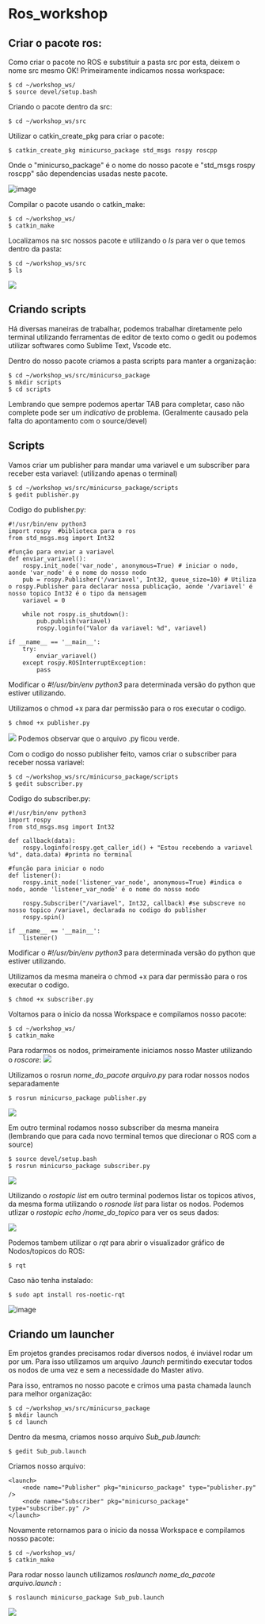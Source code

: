 # Ros_workshop

## Criar o pacote ros:
Como criar o pacote no ROS e substituir a pasta src por esta, deixem o nome src mesmo OK!
Primeiramente indicamos nossa workspace:
```
$ cd ~/workshop_ws/
$ source devel/setup.bash
```

Criando o pacote dentro da src:
```
$ cd ~/workshop_ws/src
```

Utilizar o catkin_create_pkg para criar o pacote:
```
$ catkin_create_pkg minicurso_package std_msgs rospy roscpp
```
Onde o "minicurso_package" é o nome do nosso pacote e "std_msgs rospy roscpp" são dependencias usadas neste pacote.

![image](https://github.com/HerickDallagnol/Ros_workshop/assets/140270456/a044ff4c-fc1d-4162-9aef-d627b2d1a636)

Compilar o pacote usando o catkin_make: 
```
$ cd ~/workshop_ws/
$ catkin_make
```
Localizamos na src nossos pacote e utilizando o *ls* para ver o que temos dentro da pasta:
```
$ cd ~/workshop_ws/src
$ ls 
```
![](https://raw.githubusercontent.com/HerickDallagnol/Ros_workshop/main/resorces/pacotesLS.png)


## Criando scripts
Há diversas maneiras de trabalhar, podemos trabalhar diretamente pelo terminal utilizando ferramentas de editor de texto como o gedit ou podemos utilizar softwares como Sublime Text, Vscode etc.

Dentro do nosso pacote criamos a pasta scripts para manter a organização:
```
$ cd ~/workshop_ws/src/minicurso_package
$ mkdir scripts
$ cd scripts
```
Lembrando que sempre podemos apertar TAB para completar, caso não complete pode ser um *indicativo* de problema. (Geralmente causado pela falta do apontamento com o source/devel)

## Scripts
Vamos criar um publisher para mandar uma variavel e um subscriber para receber esta variavel: (utilizando apenas o terminal)
```
$ cd ~/workshop_ws/src/minicurso_package/scripts
$ gedit publisher.py

```
Codigo do publisher.py:
```
#!/usr/bin/env python3 
import rospy  #biblioteca para o ros
from std_msgs.msg import Int32

#função para enviar a variavel
def enviar_variavel():
    rospy.init_node('var_node', anonymous=True) # iniciar o nodo, aonde 'var_node' é o nome do nosso nodo
    pub = rospy.Publisher('/variavel', Int32, queue_size=10) # Utiliza o rospy.Publisher para declarar nossa publicação, aonde '/variavel' é nosso topico Int32 é o tipo da mensagem 
    variavel = 0
    
    while not rospy.is_shutdown():
        pub.publish(variavel)
        rospy.loginfo("Valor da variavel: %d", variavel)
    
if __name__ == '__main__':
    try:
        enviar_variavel()
    except rospy.ROSInterruptException:
        pass

```
Modificar o *#!/usr/bin/env python3* para determinada versão do python que estiver utilizando.

Utilizamos o chmod +x para dar permissão para o ros executar o codigo.
```
$ chmod +x publisher.py
```
![](https://raw.githubusercontent.com/HerickDallagnol/Ros_workshop/main/resorces/chmod.png)
Podemos observar que o arquivo .py ficou verde.

Com o codigo do nosso publisher feito, vamos criar o subscriber para receber nossa variavel:
```
$ cd ~/workshop_ws/src/minicurso_package/scripts
$ gedit subscriber.py
```

Codigo do subscriber.py:
```
#!/usr/bin/env python3
import rospy
from std_msgs.msg import Int32

def callback(data):
    rospy.loginfo(rospy.get_caller_id() + "Estou recebendo a variavel %d", data.data) #printa no terminal 
    
#função para iniciar o nodo
def listener():
    rospy.init_node('listener_var_node', anonymous=True) #indica o nodo, aonde 'listener_var_node' é o nome do nosso nodo

    rospy.Subscriber("/variavel", Int32, callback) #se subscreve no nosso topico /variavel, declarada no codigo do publisher 
    rospy.spin() 

if __name__ == '__main__':
    listener()

```
Modificar o *#!/usr/bin/env python3* para determinada versão do python que estiver utilizando.

Utilizamos da mesma maneira o chmod +x para dar permissão para o ros executar o codigo.
```
$ chmod +x subscriber.py
```

Voltamos para o inicio da nossa Workspace e compilamos nosso pacote:
```
$ cd ~/workshop_ws/
$ catkin_make
```
Para rodarmos os nodos, primeiramente iniciamos nosso Master utilizando o *roscore*:
![](https://raw.githubusercontent.com/HerickDallagnol/Ros_workshop/main/resorces/roscore.gif)

Utilizamos o rosrun *nome_do_pacote arquivo.py* para rodar nossos nodos separadamente
```
$ rosrun minicurso_package publisher.py
```
![](https://raw.githubusercontent.com/HerickDallagnol/Ros_workshop/main/resorces/pub.gif)

Em outro terminal rodamos nosso subscriber da mesma maneira (lembrando que para cada novo terminal temos que direcionar o ROS com a source)
```
$ source devel/setup.bash
$ rosrun minicurso_package subscriber.py
```
![](https://raw.githubusercontent.com/HerickDallagnol/Ros_workshop/main/resorces/sub.gif)

Utilizando o *rostopic list* em outro terminal podemos listar os topicos ativos, da mesma forma utilizando o *rosnode list* para listar os nodos. Podemos utlizar o *rostopic echo /nome_do_topico* para ver os seus dados:

![](https://raw.githubusercontent.com/HerickDallagnol/Ros_workshop/main/resorces/rostpiclist.png)

Podemos tambem utilizar o *rqt* para abrir o visualizador gráfico de Nodos/topicos do ROS:
```
$ rqt
```
Caso não tenha instalado:

```
$ sudo apt install ros-noetic-rqt
```

![image](https://github.com/HerickDallagnol/Ros_workshop/assets/140270456/e27741c2-41a5-439d-9894-3b75e1cf32c6)

## Criando um launcher 
Em projetos grandes precisamos rodar diversos nodos, é inviável rodar um por um. Para isso utilizamos um arquivo *.launch* permitindo executar todos os nodos de uma vez e sem a necessidade do Master ativo.

Para isso, entramos no nosso pacote e crimos uma pasta chamada launch para melhor organização:
```
$ cd ~/workshop_ws/src/minicurso_package
$ mkdir launch
$ cd launch
```

Dentro da mesma, criamos nosso arquivo *Sub_pub.launch*:
```
$ gedit Sub_pub.launch

```

Criamos nosso arquivo:
```
<launch>
    <node name="Publisher" pkg="minicurso_package" type="publisher.py" />
    <node name="Subscriber" pkg="minicurso_package" type="subscriber.py" />
</launch>
```

Novamente retornamos para o inicio da nossa Workspace e compilamos nosso pacote:
```
$ cd ~/workshop_ws/
$ catkin_make
```

Para rodar nosso launch utilizamos *roslaunch nome_do_pacote arquivo.launch* :
```
$ roslaunch minicurso_package Sub_pub.launch

```
![](https://raw.githubusercontent.com/HerickDallagnol/Ros_workshop/main/resorces/launch.gif)

